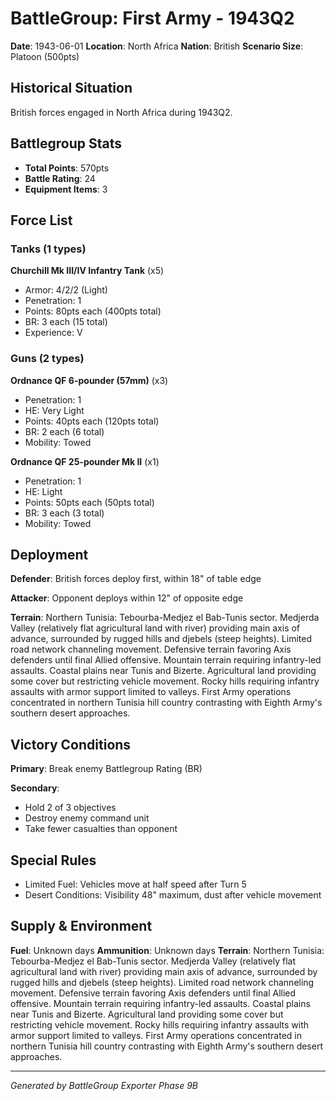 # BattleGroup: First Army - 1943Q2

**Date**: 1943-06-01
**Location**: North Africa
**Nation**: British
**Scenario Size**: Platoon (500pts)

## Historical Situation

British forces engaged in North Africa during 1943Q2.

## Battlegroup Stats

- **Total Points**: 570pts
- **Battle Rating**: 24
- **Equipment Items**: 3

## Force List

### Tanks (1 types)

**Churchill Mk III/IV Infantry Tank** (x5)
- Armor: 4/2/2 (Light)
- Penetration: 1
- Points: 80pts each (400pts total)
- BR: 3 each (15 total)
- Experience: V

### Guns (2 types)

**Ordnance QF 6-pounder (57mm)** (x3)
- Penetration: 1
- HE: Very Light
- Points: 40pts each (120pts total)
- BR: 2 each (6 total)
- Mobility: Towed

**Ordnance QF 25-pounder Mk II** (x1)
- Penetration: 1
- HE: Light
- Points: 50pts each (50pts total)
- BR: 3 each (3 total)
- Mobility: Towed


## Deployment

**Defender**: British forces deploy first, within 18" of table edge

**Attacker**: Opponent deploys within 12" of opposite edge

**Terrain**: Northern Tunisia: Tebourba-Medjez el Bab-Tunis sector. Medjerda Valley (relatively flat agricultural land with river) providing main axis of advance, surrounded by rugged hills and djebels (steep heights). Limited road network channeling movement. Defensive terrain favoring Axis defenders until final Allied offensive. Mountain terrain requiring infantry-led assaults. Coastal plains near Tunis and Bizerte. Agricultural land providing some cover but restricting vehicle movement. Rocky hills requiring infantry assaults with armor support limited to valleys. First Army operations concentrated in northern Tunisia hill country contrasting with Eighth Army's southern desert approaches.

## Victory Conditions

**Primary**: Break enemy Battlegroup Rating (BR)

**Secondary**:
- Hold 2 of 3 objectives
- Destroy enemy command unit
- Take fewer casualties than opponent

## Special Rules

- Limited Fuel: Vehicles move at half speed after Turn 5
- Desert Conditions: Visibility 48" maximum, dust after vehicle movement

## Supply & Environment

**Fuel**: Unknown days
**Ammunition**: Unknown days
**Terrain**: Northern Tunisia: Tebourba-Medjez el Bab-Tunis sector. Medjerda Valley (relatively flat agricultural land with river) providing main axis of advance, surrounded by rugged hills and djebels (steep heights). Limited road network channeling movement. Defensive terrain favoring Axis defenders until final Allied offensive. Mountain terrain requiring infantry-led assaults. Coastal plains near Tunis and Bizerte. Agricultural land providing some cover but restricting vehicle movement. Rocky hills requiring infantry assaults with armor support limited to valleys. First Army operations concentrated in northern Tunisia hill country contrasting with Eighth Army's southern desert approaches.

---

*Generated by BattleGroup Exporter Phase 9B*
